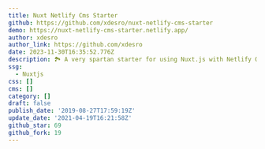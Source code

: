 ```yaml
---
title: Nuxt Netlify Cms Starter
github: https://github.com/xdesro/nuxt-netlify-cms-starter
demo: https://nuxt-netlify-cms-starter.netlify.app/
author: xdesro
author_link: https://github.com/xdesro
date: 2023-11-30T16:35:52.776Z
description: 🏞 A very spartan starter for using Nuxt.js with Netlify CMS.
ssg:
  - Nuxtjs
css: []
cms: []
category: []
draft: false
publish_date: '2019-08-27T17:59:19Z'
update_date: '2021-04-19T16:21:58Z'
github_star: 69
github_fork: 19
---
```

